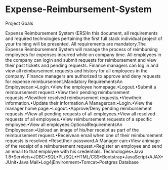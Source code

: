 # Expense-Reimbursement-System
Project Goals 

Expense Reimbursement System (ERS)In this document, all requirements and required technologies pertaining the first full stack individual project of your training will be presented. All requirements are mandatory.The Expense Reimbursement System will manage the process of reimbursing employees for expenses incurred while on company time. All employees in the company can login and submit requests for reimbursement and view their past tickets and pending requests. Finance managers can log in and view all reimbursement requests and history for all employees in the company. Finance managers are authorized to approve and deny requests for expense reimbursement.Mandatory RequirementsAn Employeecan:•Login.•View the employee homepage.•Logout.•Submit a reimbursement request.•View their pending reimbursement requests.•Viewtheir resolved reimbursement requests.•Viewtheir information.•Update their information.A Managercan:•Login.•View the manager home page.•Logout.•Approve/Deny pending reimbursement requests.•View all pending requests of all employees.•View all resolved requests of all employees.•View reimbursement requests of a specific employee.•View all employees.OptionalRequirementsAn Employeecan:•Upload an image of his/her receipt as part of the reimbursement request.•Receivean email when one of their reimbursement requests is resolved.•Resettheir password.A Manager can:•View animage of the receipt of a reimbursement request.•Register an employee and send an email to that employee with his credentials. Technologies•Java 1.8•Servlets•JDBC•SQL•PL/SQL•HTML/CSS•Bootstrap•JavaScript•AJAX•JUnit•Java Mail•Log4jEnvironment•Tomcat•Postgres Database
